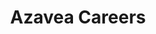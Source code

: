 ---
layout: project
title: "Azavea Careers"
featured-img: /azavea-careers/featured-image.jpg
featured-alt: 
draft: true
featured-style: laptop
excerpt: Website design and photoshoot art direction for a revamped careers site.
---